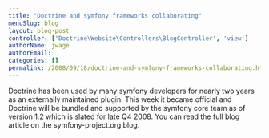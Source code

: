 ```yaml
---
title: "Doctrine and symfony frameworks collaborating"
menuSlug: blog
layout: blog-post
controller: ['Doctrine\Website\Controllers\BlogController', 'view']
authorName: jwage
authorEmail:
categories: []
permalink: /2008/09/18/doctrine-and-symfony-frameworks-collaborating.html
---
```

<p>

Doctrine has been used by many symfony developers for nearly two years
as an externally maintained plugin. This week it became official and
Doctrine will be bundled and supported by the symfony core team as of
version 1.2 which is slated for late Q4 2008. You can read the full blog
article on the symfony-project.org blog.

</p>


